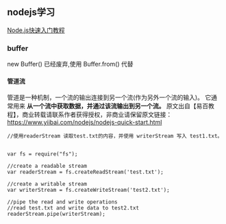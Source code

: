 ## nodejs学习
[Node.js快速入门教程](https://www.yiibai.com/nodejs/nodejs-quick-start.html)

### buffer
new Buffer() 已经废弃,使用 Buffer.from() 代替

#### 管道流
管道是一种机制，一个流的输出连接到另一个流(作为另外一个流的输入)。
它通常用来 **从一个流中获取数据，并通过该流输出到另一个流。** 原文出自【易百教程】，商业转载请联系作者获得授权，非商业请保留原文链接：https://www.yiibai.com/nodejs/nodejs-quick-start.html
```
//使用readerStream 读取test.txt的内容，并使用 writerStream 写入 test1.txt。


var fs = require("fs");

//create a readable stream
var readerStream = fs.createReadStream('test.txt');

//create a writable stream
var writerStream = fs.createWriteStream('test2.txt');

//pipe the read and write operations
//read test.txt and write data to test2.txt
readerStream.pipe(writerStream);

```
